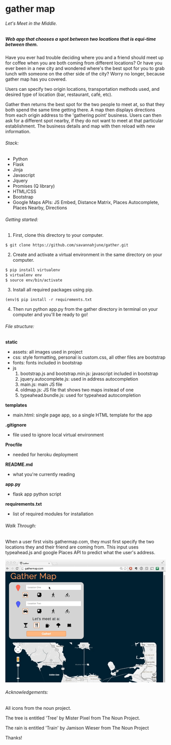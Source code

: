 gather map
=========
###### Let's Meet in the Middle.

<h5>Web app that chooses a spot between two locations that is equi-time between them. </h5>

Have you ever had trouble deciding where you and a friend should meet up for coffee when you are both coming from different locations? Or have you ever been in a new city and wondered where's the best spot for you to grab lunch with someone on the other side of the city? Worry no longer, because gather map has you covered. 

Users can specify two origin locations, transportation methods used, and desired type of location (bar, restaurant, café, etc).

Gather then returns the best spot for the two people to meet at, so that they both spend the same time getting there.  A map then displays directions from each origin address to the 'gathering point' business. 
Users can then ask for a different spot nearby, if they do not want to meet at that particular establishment. The business details and map with then reload with new information. 

###### Stack:

*	Python
*	Flask
*	Jinja
*	Javascript
*	Jquery
*	Promises (Q library)
*	HTML/CSS
*	Bootstrap
*	Google Maps APIs: JS Embed, Distance Matrix, Places Autocomplete, Places Nearby, Directions

###### Getting started:

1) First, clone this directory to your computer.

<pre><code>$ git clone https://github.com/savannahjune/gather.git</code></pre>

2) Create and activate a virtual environment in the same directory on your computer.

<pre><code>$ pip install virtualenv
$ virtualenv env
$ source env/bin/activate 
</code></pre>

3) Install all required packages using pip.

<pre><code>(env)$ pip install -r requirements.txt
</code></pre>

4) Then run python app.py from the gather directory in terminal on your computer and you'll be ready to go!

###### File structure:

<strong>static</strong>
* assets: all images used in project
* css: style formatting, personal is custom.css, all other files are bootstrap
* fonts: fonts included in bootstrap
* js
	1) bootstrap.js and bootstrap.min.js: javascript included in bootstrap<br>
	2) jquery.autocomplete.js: used in address autocompletion<br>
	3) main.js: main JS file<br>
	4) oldmap.js: JS file that shows two maps instead of one<br>
	5) typeahead.bundle.js: used for typeahead autocompletion<br>


<strong>templates</strong>
* main.html: single page app, so a single HTML template for the app

<strong>.gitignore</strong>
* file used to ignore local virtual environment

<strong>Procfile</strong>
* needed for heroku deployment

<strong>README.md</strong>
* what you're currently reading

<strong>app.py</strong>
* flask app python script

<strong>requirements.txt</strong>
* list of required modules for installation

###### Walk Through:

<p>When a user first visits gathermap.com, they must first specify the two locations they and their friend are coming from. This input uses typeahead.js and google Places API to predict what the user's address.<p>

<img src="static/assets/addressinput.gif" alt="Address Input">



###### Acknowledgements:

All icons from the noun project.  

The tree is entitled 'Tree' by Mister Pixel from The Noun Project.

The rain is entitled 'Train' by Jamison Wieser from The Noun Project

Thanks!

